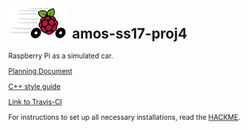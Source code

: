 # ![ProjectLogo](resources/ProjectLogoThump.png)  amos-ss17-proj4       

Raspberry Pi as a simulated car.

[Planning Document](https://goo.gl/ummYm7)   

[C++ style guide](https://google.github.io/styleguide/cppguide.html)  

[Link to Travis-CI](https://travis-ci.org/christian-reintges/amos-ss17-proj4)  

For instructions to set up all necessary installations, read the [HACKME](HACKME.md).
